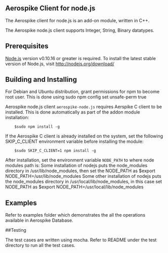 ## Aerospike Client for node.js

The Aerospike client for node.js is an add-on module, written in C++.
 
The Aerospike node.js client supports Integer, String, Binary datatypes. 

## Prerequisites

[Node.js](http://nodejs.org) version v0.10.16 or greater is required. 
To install the latest stable version of Node.js, visit http://nodejs.org/download/


## Building and Installing

For Debian and Ubuntu distribution, grant permissions for npm to become root 
user. This is done using
	sudo npm config set unsafe-perm true

Aerospike node.js client `aerospike-node.js` requires Aerspike C client to be installed.
This is done automatically as part of the addon module installation:

		$sudo npm install -g 

If the Aerospike C client is already installed on the system, set the following SKIP_C_CLIENT 
environment variable before installing the module:

		$sudo SKIP_C_CLIENT=1 npm install -g 

After installation, set the environment variable `NODE_PATH` to where node modules path is:
Some installation of nodejs puts the node_modules directory in /usr/lib/node_modules, then set 
the NODE_PATH as
	$export NODE_PATH=/usr/lib/node_modules
Some other installation of nodejs puts the node_modules directory in /usr/local/lib/node_modules,
in this case set NODE_PATH as
	$export NODE_PATH=/usr/local/lib/node_modules

## Examples

Refer to examples folder which demonstrates the all the operations available in Aerospike Database.
     

##Testing

The test cases are written using mocha. Refer to README under the test directory to run
all the test cases.

